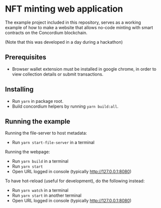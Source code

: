 # NFT minting web application

The example project included in this repository, serves as a working example of how to make a website that allows no-code minting with smart contracts on the Concordium blockchain.

(Note that this was developed in a day during a hackathon)

## Prerequisites

-   Browser wallet extension must be installed in google chrome, in order to view collection details or submit transactions.

## Installing

-   Run `yarn` in package root.
-   Build concordium helpers by running `yarn build:all`.

## Running the example

Running the file-server to host metadata:

-   Run `yarn start-file-server` in a terminal

Running the webpage:

-   Run `yarn build` in a terminal
-   Run `yarn start`
-   Open URL logged in console (typically http://127.0.0.1:8080)

To have hot-reload (useful for development), do the following instead:

-   Run `yarn watch` in a terminal
-   Run `yarn start` in another terminal
-   Open URL logged in console (typically http://127.0.0.1:8080)
